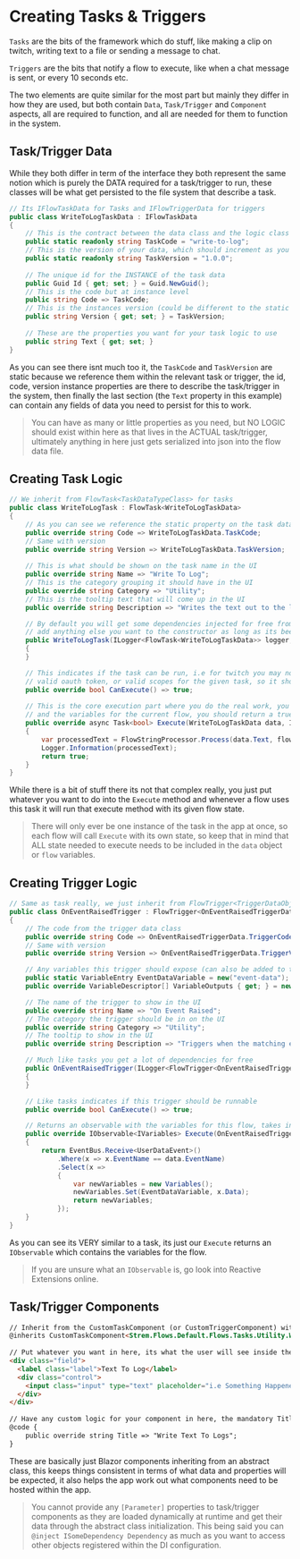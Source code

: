 ﻿# Creating Tasks & Triggers

`Tasks` are the bits of the framework which do stuff, like making a clip on twitch, writing text to a file or sending a message to chat. 

`Triggers` are the bits that notify a flow to execute, like when a chat message is sent, or every 10 seconds etc.

The two elements are quite similar for the most part but mainly they differ in how they are used, but both contain `Data`, `Task/Trigger` and `Component` aspects, all are required to function, and all are needed for them to function in the system.

## Task/Trigger Data

While they both differ in term of the interface they both represent the same notion which is purely the DATA required for a task/trigger to run, these classes will be what get persisted to the file system that describe a task.

```csharp
// Its IFlowTaskData for Tasks and IFlowTriggerData for triggers
public class WriteToLogTaskData : IFlowTaskData
{
    // This is the contract between the data class and the logic class
    public static readonly string TaskCode = "write-to-log";
    // This is the version of your data, which should increment as you change it
    public static readonly string TaskVersion = "1.0.0";
    
    // The unique id for the INSTANCE of the task data
    public Guid Id { get; set; } = Guid.NewGuid();
    // This is the code but at instance level
    public string Code => TaskCode;
    // This is the instances version (could be different to the static version)
    public string Version { get; set; } = TaskVersion;
    
    // These are the properties you want for your task logic to use
    public string Text { get; set; }
}
```

As you can see there isnt much too it, the `TaskCode` and `TaskVersion` are static because we reference them within the relevant task or trigger, the id, code, version instance properties are there to describe the task/trigger in the system, then finally the last section (the `Text` property in this example) can contain any fields of data you need to persist for this to work.

> You can have as many or little properties as you need, but NO LOGIC should exist within here as that lives in the ACTUAL task/trigger, ultimately anything in here just gets serialized into json into the flow data file.

## Creating Task Logic

```csharp
// We inherit from FlowTask<TaskDataTypeClass> for tasks
public class WriteToLogTask : FlowTask<WriteToLogTaskData>
{
    // As you can see we reference the static property on the task data class
    public override string Code => WriteToLogTaskData.TaskCode;
    // Same with version
    public override string Version => WriteToLogTaskData.TaskVersion;
    
    // This is what should be shown on the task name in the UI
    public override string Name => "Write To Log";
    // This is the category grouping it should have in the UI
    public override string Category => "Utility";
    // This is the tooltip text that will come up in the UI
    public override string Description => "Writes the text out to the log file, useful for debugging";

    // By default you will get some dependencies injected for free from the base class, but you can
    // add anything else you want to the constructor as long as its been registered in the DI configuration
    public WriteToLogTask(ILogger<FlowTask<WriteToLogTaskData>> logger, IFlowStringProcessor flowStringProcessor, IAppState appState, IEventBus eventBus) : base(logger, flowStringProcessor, appState, eventBus)
    {
    }

    // This indicates if the task can be run, i.e for twitch you may not have a 
    // valid oauth token, or valid scopes for the given task, so it shouldnt run
    public override bool CanExecute() => true;
    
    // This is the core execution part where you do the real work, you are given the data instance
    // and the variables for the current flow, you should return a true for success or false for failure
    public override async Task<bool> Execute(WriteToLogTaskData data, IVariables flowVars)
    {
        var processedText = FlowStringProcessor.Process(data.Text, flowVars);
        Logger.Information(processedText);
        return true;
    }
}
```

While there is a bit of stuff there its not that complex really, you just put whatever you want to do into the `Execute` method and whenever a flow uses this task it will run that execute method with its given flow state.

> There will only ever be one instance of the task in the app at once, so each flow will call `Execute` with its own state, so keep that in mind that ALL state needed to execute needs to be included in the `data` object or `flow` variables.

## Creating Trigger Logic

```csharp
// Same as task really, we just inherit from FlowTrigger<TriggerDataObjectType>
public class OnEventRaisedTrigger : FlowTrigger<OnEventRaisedTriggerData>
{
    // The code from the trigger data class
    public override string Code => OnEventRaisedTriggerData.TriggerCode;
    // Same with version
    public override string Version => OnEventRaisedTriggerData.TriggerVersion;

    // Any variables this trigger should expose (can also be added to tasks too)
    public static VariableEntry EventDataVariable = new("event-data");
    public override VariableDescriptor[] VariableOutputs { get; } = new[] { EventDataVariable.ToDescriptor() };

    // The name of the trigger to show in the UI
    public override string Name => "On Event Raised";
    // The category the trigger should be in on the UI
    public override string Category => "Utility";
    // The tooltip to show in the UI
    public override string Description => "Triggers when the matching event is raised";

    // Much like tasks you get a lot of dependencies for free
    public OnEventRaisedTrigger(ILogger<FlowTrigger<OnEventRaisedTriggerData>> logger, IFlowStringProcessor flowStringProcessor, IAppState appState, IEventBus eventBus) : base(logger, flowStringProcessor, appState, eventBus)
    {
    }

    // Like tasks indicates if this trigger should be runnable
    public override bool CanExecute() => true;

    // Returns an observable with the variables for this flow, takes in the data object for state
    public override IObservable<IVariables> Execute(OnEventRaisedTriggerData data)
    {
        return EventBus.Receive<UserDataEvent>()
            .Where(x => x.EventName == data.EventName)
            .Select(x =>
            {
                var newVariables = new Variables();
                newVariables.Set(EventDataVariable, x.Data);
                return newVariables;
            });
    }
}
```

As you can see its VERY similar to a task, its just our `Execute` returns an `IObservable` which contains the variables for the flow.

> If you are unsure what an `IObservable` is, go look into Reactive Extensions online.

## Task/Trigger Components

```html
// Inherit from the CustomTaskComponent (or CustomTriggerComponent) with the data object type for the generic 
@inherits CustomTaskComponent<Strem.Flows.Default.Flows.Tasks.Utility.WriteToLogTaskData>
    
// Put whatever you want in here, its what the user will see inside the Task/Trigger section
<div class="field">
  <label class="label">Text To Log</label>
  <div class="control">
    <input class="input" type="text" placeholder="i.e Something Happened With Value V(someVar)" @bind="Data.Text">
  </div>
</div>
    
// Have any custom logic for your component in here, the mandatory Title is what is shown in the UI
@code {
    public override string Title => "Write Text To Logs";
}
```

These are basically just Blazor components inheriting from an abstract class, this keeps things consistent in terms of what data and properties will be expected, it also helps the app work out what components need to be hosted within the app.

> You cannot provide any `[Parameter]` properties to task/trigger components as they are loaded dynamically at runtime and get their data through the abstract class initialization. This being said you can `@inject ISomeDependency Dependency` as much as you want to access other objects registered within the DI configuration.